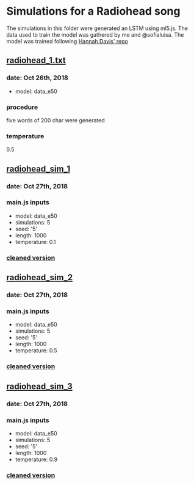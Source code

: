 # Simulations for a Radiohead song
The simulations in this folder were generated an LSTM using ml5.js.
The data used to train the model was gathered by me and @sofialuisa. The model was trained following [Hannah Davis' repo](https://github.com/handav/lstm_training_and_generation)

## [radiohead_1.txt](https://github.com/guillemontecinos/itp_fall_2018_generative_music/blob/master/week_6/simulations/radiohead_1.txt)
### date: Oct 26th, 2018
* model: data_e50
### procedure
five words of 200 char were generated
### temperature
0.5

## [radiohead_sim_1](https://github.com/guillemontecinos/itp_fall_2018_generative_music/blob/master/week_6/simulations/radiohead_sim_1.txt)
### date: Oct 27th, 2018
### main.js inputs
* model: data_e50
* simulations: 5
* seed: '5'
* length: 1000
* temperature: 0.1
### [cleaned version](https://github.com/guillemontecinos/itp_fall_2018_generative_music/blob/master/week_6/simulations/radiohead_sim_1_cleaned.txt)

## [radiohead_sim_2](https://github.com/guillemontecinos/itp_fall_2018_generative_music/blob/master/week_6/simulations/radiohead_sim_2.txt)
### date: Oct 27th, 2018
### main.js inputs
* model: data_e50
* simulations: 5
* seed: '5'
* length: 1000
* temperature: 0.5
### [cleaned version](https://github.com/guillemontecinos/itp_fall_2018_generative_music/blob/master/week_6/simulations/radiohead_sim_2_cleaned.txt)

## [radiohead_sim_3](https://github.com/guillemontecinos/itp_fall_2018_generative_music/blob/master/week_6/simulations/radiohead_sim_3.txt)
### date: Oct 27th, 2018
### main.js inputs
* model: data_e50
* simulations: 5
* seed: '5'
* length: 1000
* temperature: 0.9
### [cleaned version](https://github.com/guillemontecinos/itp_fall_2018_generative_music/blob/master/week_6/simulations/radiohead_sim_3_cleaned.txt)
